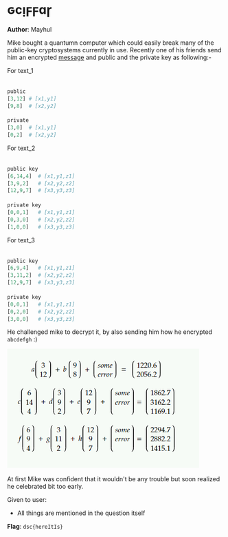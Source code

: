# ԍcᴉϝϝɑɼ

**Author**: Mayhul

Mike bought a quantumn computer which could easily break many of the public-key cryptosystems currently in use. Recently one of his friends send him an encrypted [message](https://www.math3d.org/ohWAJ7ysD) and public and the private key as following:-

For text_1
```python

public
[3,12] # [x1,y1]
[9,8]  # [x2,y2]

private
[3,0]  # [x1,y1]
[0,2]  # [x2,y2]

```

For text_2
```python

public key
[6,14,4]  # [x1,y1,z1]
[3,9,2]   # [x2,y2,z2]
[12,9,7]  # [x3,y3,z3]

private key
[0,0,1]   # [x1,y1,z1]
[0,3,0]   # [x2,y2,z2]
[1,0,0]   # [x3,y3,z3]

``` 
For text_3
```python

public key
[6,9,4]   # [x1,y1,z1]
[3,11,2]  # [x2,y2,z2]
[12,9,7]  # [x3,y3,z3]

private key
[0,0,1]   # [x1,y1,z1]
[0,2,0]   # [x2,y2,z2]
[3,0,0]   # [x3,y3,z3]


```

He challenged mike to decrypt it, by also sending him how he encrypted `abcdefgh` :)

![](./solution/static/1.png)

At first Mike was confident that it wouldn't be any trouble but soon realized he celebrated bit too early.

Given to user:
- All things are mentioned in the question itself

**Flag**: `dsc{hereItIs}`